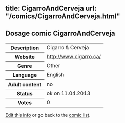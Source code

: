 title: CigarroAndCerveja
url: "/comics/CigarroAndCerveja.html"
---
Dosage comic CigarroAndCerveja
-----------------------------------------

<table class="comicinfo">
<tr>
<th>Description</th><td>Cigarro &amp; Cerveja</td>
</tr>
<tr>
<th>Website</th><td><a href="http://www.cigarro.ca/">http://www.cigarro.ca/</a></td>
</tr>
<tr>
<th>Genre</th><td>Other</td>
</tr>
<tr>
<th>Language</th><td>English</td>
</tr>
<tr>
<th>Adult content</th><td>no</td>
</tr>
<tr>
<th>Status</th><td>ok on 11.04.2013</td>
</tr>
<tr>
<th>Votes</th><td>0</div></td>
</tr>
</table>

[Edit this info](/comics/CigarroAndCerveja_edit.html) or go back to the [comic list](../comic-index.html).
